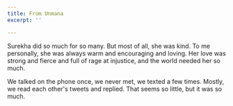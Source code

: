 ```yaml
---
title: From Unmana
excerpt: ''

---
```

Surekha did so much for so many. But most of all, she was kind. To me personally, she was always warm and encouraging and loving. Her love was strong and fierce and full of rage at injustice, and the world needed her so much.

We talked on the phone once, we never met, we texted a few times. Mostly, we read each other's tweets and replied. That seems so little, but it was so much. 